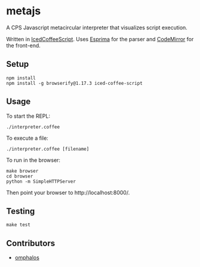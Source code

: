 metajs
======

A CPS Javascript metacircular interpreter that visualizes script execution.

Written in [IcedCoffeeScript][2]. Uses [Esprima][1] for the parser and
[CodeMirror][3] for the front-end.

Setup
-----

    npm install
    npm install -g browserify@1.17.3 iced-coffee-script

Usage
-----

To start the REPL:

    ./interpreter.coffee

To execute a file:

    ./interpreter.coffee [filename]

To run in the browser:

    make browser
    cd browser
    python -m SimpleHTTPServer

Then point your browser to http://localhost:8000/.

Testing
-------

    make test

Contributors
------------

* [omphalos](https://github.com/omphalos)

[1]: http://esprima.org/
[2]: http://maxtaco.github.com/coffee-script/
[3]: http://codemirror.net/
